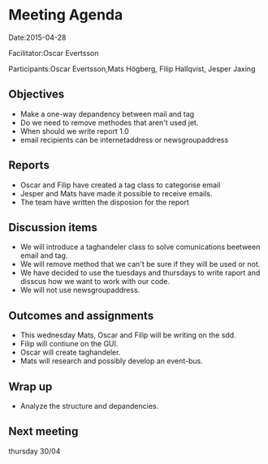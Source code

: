 # Meeting Agenda

  Date:2015-04-28 

  Facilitator:Oscar Evertsson

  Participants:Oscar Evertsson,Mats Högberg, Filip Hallqvist, Jesper Jaxing

## Objectives 
  * Make a one-way depandency between mail and tag 
  * Do we need to remove methodes that aren't used jet.
  * When should we write report 1.0
  * email recipients can be internetaddress or newsgroupaddress

## Reports 
  * Oscar and Filip have created a tag class to categorise email
  * Jesper and Mats have made it possible to receive emails.
  * The team have written the disposion for the report
  
## Discussion items
  * We will introduce a taghandeler class to solve comunications beetween email and tag.
  * We will remove method that we can't be sure if they will be used or not.
  * We have decided to use the tuesdays and thursdays to write raport and disscus how we want to work with our code.
  * We will not use newsgroupaddress.
  
## Outcomes and assignments 
  * This wednesday Mats, Oscar and Filip will be writing on the sdd.
  * Filip will contiune on the GUI.
  * Oscar will create taghandeler. 
  * Mats will research and possibly develop an event-bus.
  
## Wrap up
  * Analyze the structure and depandencies.
  
## Next meeting
  thursday 30/04
